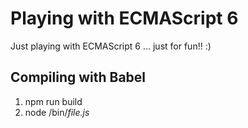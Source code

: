 # Playing with ECMAScript 6

Just playing with ECMAScript 6 ... just for fun!! :)

Compiling with Babel
--------------------

1. npm run build
2. node /bin/*file.js*
